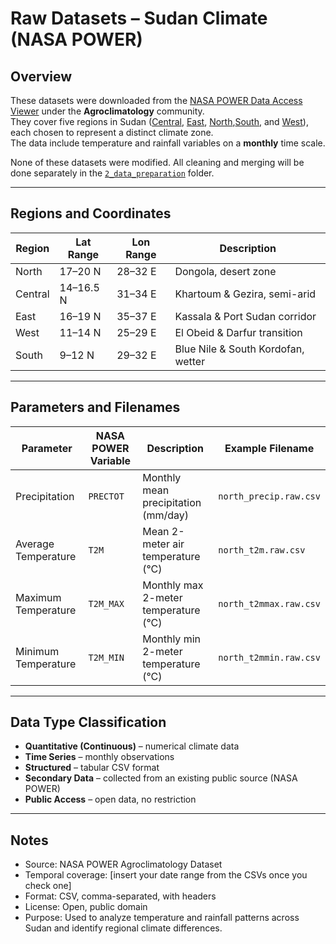 
# Raw Datasets – Sudan Climate (NASA POWER)

## Overview

These datasets were downloaded from the [NASA POWER Data Access Viewer](https://power.larc.nasa.gov/) under the **Agroclimatology** community.  
They cover five regions in Sudan ([Central](Raw_datasets\Central), [East](Raw_datasets\East), [North](Raw_datasets\North),[South](Raw_datasets\South), and [West](Raw_datasets\West)), each chosen to represent a distinct climate zone.  
The data include temperature and rainfall variables on a **monthly** time scale.

None of these datasets were modified. All cleaning and merging will be done separately in the [`2_data_preparation`](MIT-ELO2-\2_data_preparation) folder.

---

## Regions and Coordinates

| Region | Lat Range | Lon Range | Description |
|--------|------------|------------|--------------|
| North | 17–20 N | 28–32 E | Dongola, desert zone |
| Central | 14–16.5 N | 31–34 E | Khartoum & Gezira, semi-arid |
| East | 16–19 N | 35–37 E | Kassala & Port Sudan corridor |
| West | 11–14 N | 25–29 E | El Obeid & Darfur transition |
| South | 9–12 N | 29–32 E | Blue Nile & South Kordofan, wetter |

---

## Parameters and Filenames

| Parameter | NASA POWER Variable | Description | Example Filename |
|------------|--------------------|--------------|------------------|
| Precipitation | `PRECTOT` | Monthly mean precipitation (mm/day) | `north_precip.raw.csv` |
| Average Temperature | `T2M` | Mean 2-meter air temperature (°C) | `north_t2m.raw.csv` |
| Maximum Temperature | `T2M_MAX` | Monthly max 2-meter temperature (°C) | `north_t2mmax.raw.csv` |
| Minimum Temperature | `T2M_MIN` | Monthly min 2-meter temperature (°C) | `north_t2mmin.raw.csv` |

---

## Data Type Classification

- **Quantitative (Continuous)** – numerical climate data  
- **Time Series** – monthly observations  
- **Structured** – tabular CSV format  
- **Secondary Data** – collected from an existing public source (NASA POWER)  
- **Public Access** – open data, no restriction  

---

## Notes

- Source: NASA POWER Agroclimatology Dataset  
- Temporal coverage: [insert your date range from the CSVs once you check one]  
- Format: CSV, comma-separated, with headers  
- License: Open, public domain  
- Purpose: Used to analyze temperature and rainfall patterns across Sudan and identify regional climate differences.
